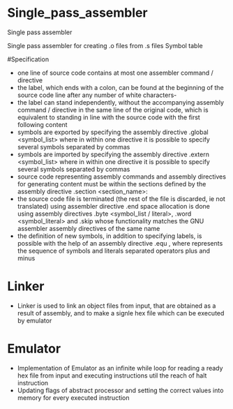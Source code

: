 # Single_pass_assembler

Single pass assembler

Single pass assembler for creating .o files from .s files Symbol table

#Specification

- one line of source code contains at most one assembler command / directive
- the label, which ends with a colon, can be found at the beginning of the source code line after any number of white characters-
- the label can stand independently, without the accompanying assembly command / directive in the same line of the original code, which is equivalent to standing in line   with the source code with the first following content
- symbols are exported by specifying the assembly directive .global <symbol_list> where in within one directive it is possible to specify several symbols separated by     commas
- symbols are imported by specifying the assembly directive .extern <symbol_list> where in within one directive it is possible to specify several symbols separated by commas
- source code representing assembly commands and assembly directives for generating content must be within the sections defined by the assembly directive .section         <section_name>:
- the source code file is terminated (the rest of the file is discarded, ie not translated) using assembler directive .end
  space allocation is done using assembly directives .byte <symbol_list / literal>, .word <symbol_literal> and .skip whose functionality matches the GNU assembler         assembly directives of the same name
- the definition of new symbols, in addition to specifying labels, is possible with the help of an assembly directive .equ , where represents the sequence of symbols and   literals separated operators plus and minus

# Linker

 - Linker is used to link an object files from input, that are obtained as a result of assembly, and to make a signle hex file which can be executed by emulator

# Emulator

- Implementation of Emulator as an infinite while loop for reading a ready hex file from input and executing instructions util the reach of halt instruction
- Updating flags of abstract processor and setting the correct values into memory for every executed instruction
